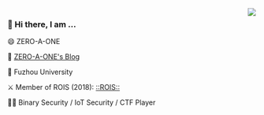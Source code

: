 <img align="right" src="https://github-readme-stats.vercel.app/api?username=ZERO-A-ONE&show_icons=true&icon_color=0366d6&bg_color=ffffff&hide_title=true" />

### 👋 Hi there, I am ...

😄 ZERO-A-ONE 

📕 [ZERO-A-ONE's Blog](https://www.anquanke.com/member.html?memberId=143126)

🏫 Fuzhou University

⚔️ Member of ROIS (2018): [::ROIS::](https://rois.io/)

🧑‍💻 Binary Security / IoT Security  / CTF Player
